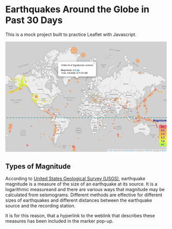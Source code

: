 # Earthquakes Around the Globe in Past 30 Days
This is a mock project built to practice Leaflet with Javascript.

<p align="center">
  <img src="static/data/monthly_all_earthquakes.png">
</p>

## Types of Magnitude

According to [United States Geological Survey (USGS)](https://earthquake.usgs.gov/data/comcat/data-eventterms.php#time), earthquake magnitude is a measure of the size of an earthquake at its source. It is a logarithmic measureand and there are various ways that magnitude may be calculated from seismograms. Different methods are effective for different sizes of earthquakes and different distances between the earthquake source and the recording station.

It is for this reason, that a hyperlink to the weblink that describes these measures has been included in the marker pop-up.
